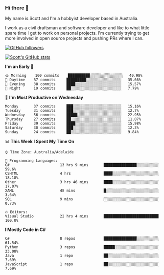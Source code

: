 ### Hi there 👋

My name is Scott and I'm a hobbyist developer based in Australia.

I work as a civil draftsman and software developer and like to what little spare time I get to work on personal projects. I'm currently trying to get more involved in open source projects and pushing PRs where I can. 

[![GitHub followers](https://img.shields.io/github/followers/puppetsw?label=Follow&style=social)](https://github.com/puppetsw?tab=followers)

[![Scott's GitHub stats](https://github-readme-stats.vercel.app/api?username=puppetsw&show_icons=true&theme=dark)](https://github.com/anuraghazra/github-readme-stats)

<!--START_SECTION:waka-->
**I'm an Early 🐤** 

```text
🌞 Morning    100 commits    ██████████░░░░░░░░░░░░░░░   40.98% 
🌆 Daytime    87 commits     █████████░░░░░░░░░░░░░░░░   35.66% 
🌃 Evening    38 commits     ████░░░░░░░░░░░░░░░░░░░░░   15.57% 
🌙 Night      19 commits     ██░░░░░░░░░░░░░░░░░░░░░░░   7.79%

```
📅 **I'm Most Productive on Wednesday** 

```text
Monday       37 commits     ███░░░░░░░░░░░░░░░░░░░░░░   15.16% 
Tuesday      31 commits     ███░░░░░░░░░░░░░░░░░░░░░░   12.7% 
Wednesday    56 commits     █████░░░░░░░░░░░░░░░░░░░░   22.95% 
Thursday     27 commits     ██░░░░░░░░░░░░░░░░░░░░░░░   11.07% 
Friday       39 commits     ████░░░░░░░░░░░░░░░░░░░░░   15.98% 
Saturday     30 commits     ███░░░░░░░░░░░░░░░░░░░░░░   12.3% 
Sunday       24 commits     ██░░░░░░░░░░░░░░░░░░░░░░░   9.84%

```


📊 **This Week I Spent My Time On** 

```text
⌚︎ Time Zone: Australia/Adelaide

💬 Programming Languages: 
C#                       13 hrs 9 mins       ███████████████░░░░░░░░░░   59.6% 
CSHTML                   4 hrs               ████░░░░░░░░░░░░░░░░░░░░░   18.18% 
Other                    3 hrs 46 mins       ████░░░░░░░░░░░░░░░░░░░░░   17.07% 
XAML                     48 mins             █░░░░░░░░░░░░░░░░░░░░░░░░   3.64% 
SQL                      9 mins              ░░░░░░░░░░░░░░░░░░░░░░░░░   0.73%

🔥 Editors: 
Visual Studio            22 hrs 4 mins       █████████████████████████   100.0%

```

**I Mostly Code in C#** 

```text
C#                       8 repos             ███████████████░░░░░░░░░░   61.54% 
Python                   3 repos             █████░░░░░░░░░░░░░░░░░░░░   23.08% 
Java                     1 repo              ██░░░░░░░░░░░░░░░░░░░░░░░   7.69% 
JavaScript               1 repo              ██░░░░░░░░░░░░░░░░░░░░░░░   7.69%

```



<!--END_SECTION:waka-->

<!--
**puppetsw/puppetsw** is a ✨ _special_ ✨ repository because its `README.md` (this file) appears on your GitHub profile.

Here are some ideas to get you started:

- 🔭 I’m currently working on ...
- 🌱 I’m currently learning ...
- 👯 I’m looking to collaborate on ...
- 🤔 I’m looking for help with ...
- 💬 Ask me about ...
- 📫 How to reach me: ...
- 😄 Pronouns: ...
- ⚡ Fun fact: ...
-->
